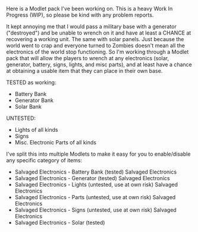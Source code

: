 Here is a Modlet pack I've been working on. This is a heavy Work In Progress (WIP), so please be kind with any problem reports.

It kept annoying me that I would pass a military base with a generator ("destroyed") and be unable to wrench on it and have at least a CHANCE at recovering a working unit. The same with solar panels. Just because the world went to crap and everyone turned to Zombies doesn't mean all the electronics of the world stop functioning. So I'm working through a Modlet pack that will allow the players to wrench at any electronics (solar, generator, battery, signs, lights, and misc parts), and at least have a chance at obtaining a usable item that they can place in their own base.

TESTED as working:

- Battery Bank
- Generator Bank
- Solar Bank

UNTESTED:

- Lights of all kinds
- Signs
- Misc. Electronic Parts of all kinds

I've split this into multiple Modlets to make it easy for you to enable/disable any specific category of items:

- Salvaged Electronics - Battery Bank (tested) Salvaged Electronics
- Salvaged Electronics - Generator (tested) Salvaged Electronics
- Salvaged Electronics - Lights (untested, use at own risk) Salvaged Electronics
- Salvaged Electronics - Parts (untested, use at own risk) Salvaged Electronics
- Salvaged Electronics - Signs (untested, use at own risk) Salvaged Electronics
- Salvaged Electronics - Solar (tested)
